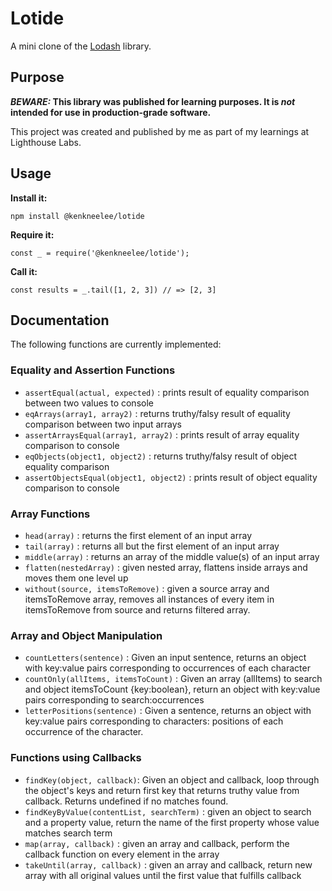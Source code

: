 # Lotide

A mini clone of the [Lodash](https://lodash.com) library.

## Purpose

**_BEWARE:_ This library was published for learning purposes. It is _not_ intended for use in production-grade software.**

This project was created and published by me as part of my learnings at Lighthouse Labs.

## Usage

**Install it:**

`npm install @kenkneelee/lotide`

**Require it:**

`const _ = require('@kenkneelee/lotide');`

**Call it:**

`const results = _.tail([1, 2, 3]) // => [2, 3]`

## Documentation

The following functions are currently implemented:

### Equality and Assertion Functions

- `assertEqual(actual, expected)` : prints result of equality comparison between two values to console
- `eqArrays(array1, array2)` : returns truthy/falsy result of equality comparison between two input arrays
- `assertArraysEqual(array1, array2)` : prints result of array equality comparison to console
- `eqObjects(object1, object2)` : returns truthy/falsy result of object equality comparison
- `assertObjectsEqual(object1, object2)` : prints result of object equality comparison to console

### Array Functions

- `head(array)` : returns the first element of an input array
- `tail(array)` : returns all but the first element of an input array
- `middle(array)` : returns an array of the middle value(s) of an input array
- `flatten(nestedArray)` : given nested array, flattens inside arrays and moves them one level up
- `without(source, itemsToRemove)` : given a source array and itemsToRemove array, removes all instances of every item in itemsToRemove from source and returns filtered array.

### Array and Object Manipulation

- `countLetters(sentence)` : Given an input sentence, returns an object with key:value pairs corresponding to occurrences of each character
- `countOnly(allItems, itemsToCount)` : Given an array (allItems) to search and object itemsToCount {key:boolean}, return an object with key:value pairs corresponding to search:occurrences
- `letterPositions(sentence)` : Given a sentence, returns an object with key:value pairs corresponding to characters: positions of each occurrence of the character.

### Functions using Callbacks

- `findKey(object, callback)`: Given an object and callback, loop through the object's keys and return first key that returns truthy value from callback. Returns undefined if no matches found.
- `findKeyByValue(contentList, searchTerm)` : given an object to search and a property value, return the name of the first property whose value matches search term
- `map(array, callback)` : given an array and callback, perform the callback function on every element in the array
- `takeUntil(array, callback)` : given an array and callback, return new array with all original values until the first value that fulfills callback
